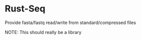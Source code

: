 # Rust-Seq

Provide fasta/fastq read/write from standard/compressed files

NOTE: This should really be a library
